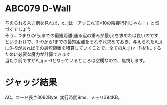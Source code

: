 # ABC079 D-Wall
与えられる入力例を見れば、c_ijは「アッこれ10*10の隣接行列じゃん！」と気づくでしょう  
そう...つまりiからjまでの最短距離(通る辺の重みが最小)を求めれば良いのです  
というわけで、0~9から1までの最短距離をそれぞれ求めておき、与えられたA_ijに0~9があればその最短距離を積算していくことで、全てのA_ij (≠ -1)を1にするために必要な魔力が計算できます  
当たり前ですがA_ij = -1となっているところは空欄なので、無視します。

# ジャッジ結果
AC。コード長さ3092Byte, 実行時間9ms、メモリ384KB。
